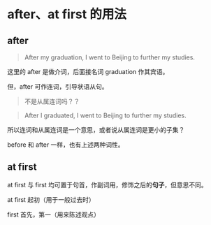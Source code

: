 # after、at first 的用法

## after
> After my graduation, I went to Beijing to further my studies.

这里的 after 是做介词，后面接名词 graduation 作其宾语。


但，after 可作连词，引导状语从句。
> 不是从属连词吗？？


> After I graduated, I went to Beijing to further my studies.


所以连词和从属连词是一个意思，或者说从属连词是更小的子集？

before 和 after 一样，也有上述两种词性。


## at first

at first 与 first 均可置于句首，作副词用，修饰之后的**句子**，但意思不同。

at first  起初（用于一般过去时）

first 首先，第一（用来陈述观点）
